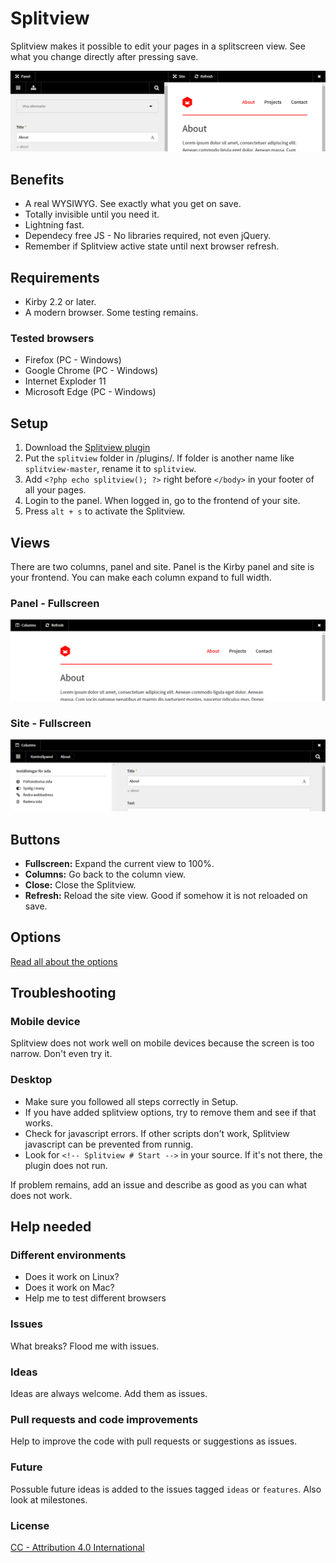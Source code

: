 # Splitview

Splitview makes it possible to edit your pages in a splitscreen view. See what you change directly after pressing save.

![Splitview](assets/images/screenshot-1.png)

## Benefits

- A real WYSIWYG. See exactly what you get on save.
- Totally invisible until you need it.
- Lightning fast.
- Dependecy free JS - No libraries required, not even jQuery.
- Remember if Splitview active state until next browser refresh.

## Requirements

- Kirby 2.2 or later.
- A modern browser. Some testing remains.

### Tested browsers

- Firefox (PC - Windows)
- Google Chrome (PC - Windows)
- Internet Exploder 11
- Microsoft Edge (PC - Windows)

## Setup

1. Download the [Splitview plugin](https://github.com/jenstornell/splitview/archive/master.zip)
1. Put the `splitview` folder in /plugins/. If folder is another name like `splitview-master`, rename it to `splitview`.
2. Add `<?php echo splitview(); ?>` right before `</body>` in your footer of all your pages.
3. Login to the panel. When logged in, go to the frontend of your site.
4. Press `alt + s` to activate the Splitview.

## Views

There are two columns, panel and site. Panel is the Kirby panel and site is your frontend. You can make each column expand to full width.

### Panel - Fullscreen

![Splitview](assets/images/screenshot-2.png)

### Site - Fullscreen

![Splitview](assets/images/screenshot-3.png)

## Buttons

- **Fullscreen:** Expand the current view to 100%.
- **Columns:** Go back to the column view.
- **Close:** Close the Splitview.
- **Refresh:** Reload the site view. Good if somehow it is not reloaded on save.

## Options

[Read all about the options](https://github.com/jenstornell/splitview/blob/development/OPTIONS.md)

## Troubleshooting

### Mobile device

Splitview does not work well on mobile devices because the screen is too narrow. Don't even try it.

### Desktop

- Make sure you followed all steps correctly in Setup.
- If you have added splitview options, try to remove them and see if that works.
- Check for javascript errors. If other scripts don't work, Splitview javascript can be prevented from runnig.
- Look for `<!-- Splitview # Start -->` in your source. If it's not there, the plugin does not run.

If problem remains, add an issue and describe as good as you can what does not work.

## Help needed

### Different environments

- Does it work on Linux?
- Does it work on Mac?
- Help me to test different browsers

### Issues

What breaks? Flood me with issues.

### Ideas

Ideas are always welcome. Add them as issues.

### Pull requests and code improvements

Help to improve the code with pull requests or suggestions as issues.

### Future

Possuble future ideas is added to the issues tagged `ideas` or `features`. Also look at milestones.

### License

[CC - Attribution 4.0 International](http://creativecommons.org/licenses/by/4.0/)
